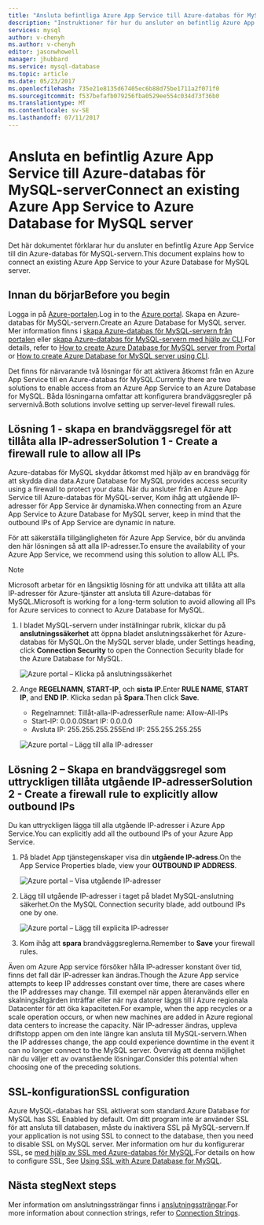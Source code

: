 ```yaml
---
title: "Ansluta befintliga Azure App Service till Azure-databas för MySQL | Microsoft Docs"
description: "Instruktioner för hur du ansluter en befintlig Azure App Service korrekt till Azure-databas för MySQL"
services: mysql
author: v-chenyh
ms.author: v-chenyh
editor: jasonwhowell
manager: jhubbard
ms.service: mysql-database
ms.topic: article
ms.date: 05/23/2017
ms.openlocfilehash: 735e21e8135d67405ec6b88d75be1711a2f071f0
ms.sourcegitcommit: f537befafb079256fba0529ee554c034d73f36b0
ms.translationtype: MT
ms.contentlocale: sv-SE
ms.lasthandoff: 07/11/2017
---
```

# <a name="connect-an-existing-azure-app-service-to-azure-database-for-mysql-server"></a><span data-ttu-id="62713-103">Ansluta en befintlig Azure App Service till Azure-databas för MySQL-server</span><span class="sxs-lookup"><span data-stu-id="62713-103">Connect an existing Azure App Service to Azure Database for MySQL server</span></span>
<span data-ttu-id="62713-104">Det här dokumentet förklarar hur du ansluter en befintlig Azure App Service till din Azure-databas för MySQL-servern.</span><span class="sxs-lookup"><span data-stu-id="62713-104">This document explains how to connect an existing Azure App Service to your Azure Database for MySQL server.</span></span>

## <a name="before-you-begin"></a><span data-ttu-id="62713-105">Innan du börjar</span><span class="sxs-lookup"><span data-stu-id="62713-105">Before you begin</span></span>
<span data-ttu-id="62713-106">Logga in på [Azure-portalen](https://portal.azure.com).</span><span class="sxs-lookup"><span data-stu-id="62713-106">Log in to the [Azure portal](https://portal.azure.com).</span></span> <span data-ttu-id="62713-107">Skapa en Azure-databas för MySQL-servern.</span><span class="sxs-lookup"><span data-stu-id="62713-107">Create an Azure Database for MySQL server.</span></span> <span data-ttu-id="62713-108">Mer information finns i [skapa Azure-databas för MySQL-servern från portalen](quickstart-create-mysql-server-database-using-azure-portal.md) eller [skapa Azure-databas för MySQL-servern med hjälp av CLI](quickstart-create-mysql-server-database-using-azure-cli.md).</span><span class="sxs-lookup"><span data-stu-id="62713-108">For details, refer to [How to create Azure Database for MySQL server from Portal](quickstart-create-mysql-server-database-using-azure-portal.md) or [How to create Azure Database for MySQL server using CLI](quickstart-create-mysql-server-database-using-azure-cli.md).</span></span>

<span data-ttu-id="62713-109">Det finns för närvarande två lösningar för att aktivera åtkomst från en Azure App Service till en Azure-databas för MySQL.</span><span class="sxs-lookup"><span data-stu-id="62713-109">Currently there are two solutions to enable access from an Azure App Service to an Azure Database for MySQL.</span></span> <span data-ttu-id="62713-110">Båda lösningarna omfattar att konfigurera brandväggsregler på servernivå.</span><span class="sxs-lookup"><span data-stu-id="62713-110">Both solutions involve setting up server-level firewall rules.</span></span>

## <a name="solution-1---create-a-firewall-rule-to-allow-all-ips"></a><span data-ttu-id="62713-111">Lösning 1 - skapa en brandväggsregel för att tillåta alla IP-adresser</span><span class="sxs-lookup"><span data-stu-id="62713-111">Solution 1 - Create a firewall rule to allow all IPs</span></span>
<span data-ttu-id="62713-112">Azure-databas för MySQL skyddar åtkomst med hjälp av en brandvägg för att skydda dina data.</span><span class="sxs-lookup"><span data-stu-id="62713-112">Azure Database for MySQL provides access security using a firewall to protect your data.</span></span> <span data-ttu-id="62713-113">När du ansluter från en Azure App Service till Azure-databas för MySQL-server, Kom ihåg att utgående IP-adresser för App Service är dynamiska.</span><span class="sxs-lookup"><span data-stu-id="62713-113">When connecting from an Azure App Service to Azure Database for MySQL server, keep in mind that the outbound IPs of App Service are dynamic in nature.</span></span> 

<span data-ttu-id="62713-114">För att säkerställa tillgängligheten för Azure App Service, bör du använda den här lösningen så att alla IP-adresser.</span><span class="sxs-lookup"><span data-stu-id="62713-114">To ensure the availability of your Azure App Service, we recommend using this solution to allow ALL IPs.</span></span>

> [!NOTE]
> <span data-ttu-id="62713-115">Microsoft arbetar för en långsiktig lösning för att undvika att tillåta att alla IP-adresser för Azure-tjänster att ansluta till Azure-databas för MySQL.</span><span class="sxs-lookup"><span data-stu-id="62713-115">Microsoft is working for a long-term solution to avoid allowing all IPs for Azure services to connect to Azure Database for MySQL.</span></span>

1. <span data-ttu-id="62713-116">I bladet MySQL-servern under inställningar rubrik, klickar du på **anslutningssäkerhet** att öppna bladet anslutningssäkerhet för Azure-databas för MySQL.</span><span class="sxs-lookup"><span data-stu-id="62713-116">On the MySQL server blade, under Settings heading, click **Connection Security** to open the Connection Security blade for the Azure Database for MySQL.</span></span>

   ![Azure portal – Klicka på anslutningssäkerhet](./media/howto-manage-firewall-using-portal/1-connection-security.png)

2. <span data-ttu-id="62713-118">Ange **REGELNAMN**, **START-IP**, och **sista IP**.</span><span class="sxs-lookup"><span data-stu-id="62713-118">Enter **RULE NAME**, **START IP**, and **END IP**.</span></span> <span data-ttu-id="62713-119">Klicka sedan på **Spara**.</span><span class="sxs-lookup"><span data-stu-id="62713-119">Then click **Save**.</span></span>
   - <span data-ttu-id="62713-120">Regelnamnet: Tillåt-alla-IP-adresser</span><span class="sxs-lookup"><span data-stu-id="62713-120">Rule name: Allow-All-IPs</span></span>
   - <span data-ttu-id="62713-121">Start-IP: 0.0.0.0</span><span class="sxs-lookup"><span data-stu-id="62713-121">Start IP: 0.0.0.0</span></span>
   - <span data-ttu-id="62713-122">Avsluta IP: 255.255.255.255</span><span class="sxs-lookup"><span data-stu-id="62713-122">End IP: 255.255.255.255</span></span>

   ![Azure portal – Lägg till alla IP-adresser](./media/howto-connect-webapp/1_2-add-all-ips.png)

## <a name="solution-2---create-a-firewall-rule-to-explicitly-allow-outbound-ips"></a><span data-ttu-id="62713-124">Lösning 2 – Skapa en brandväggsregel som uttryckligen tillåta utgående IP-adresser</span><span class="sxs-lookup"><span data-stu-id="62713-124">Solution 2 - Create a firewall rule to explicitly allow outbound IPs</span></span>
<span data-ttu-id="62713-125">Du kan uttryckligen lägga till alla utgående IP-adresser i Azure App Service.</span><span class="sxs-lookup"><span data-stu-id="62713-125">You can explicitly add all the outbound IPs of your Azure App Service.</span></span>

1. <span data-ttu-id="62713-126">På bladet App tjänstegenskaper visa din **utgående IP-adress**.</span><span class="sxs-lookup"><span data-stu-id="62713-126">On the App Service Properties blade, view your **OUTBOUND IP ADDRESS**.</span></span>

   ![Azure portal – Visa utgående IP-adresser](./media/howto-connect-webapp/2_1-outbound-ip-address.png)

2. <span data-ttu-id="62713-128">Lägg till utgående IP-adresser i taget på bladet MySQL-anslutning säkerhet.</span><span class="sxs-lookup"><span data-stu-id="62713-128">On the MySQL Connection security blade, add outbound IPs one by one.</span></span>

   ![Azure portal – Lägg till explicita IP-adresser](./media/howto-connect-webapp/2_2-add-explicit-ips.png)

3. <span data-ttu-id="62713-130">Kom ihåg att **spara** brandväggsreglerna.</span><span class="sxs-lookup"><span data-stu-id="62713-130">Remember to **Save** your firewall rules.</span></span>

<span data-ttu-id="62713-131">Även om Azure App service försöker hålla IP-adresser konstant över tid, finns det fall där IP-adresser kan ändras.</span><span class="sxs-lookup"><span data-stu-id="62713-131">Though the Azure App service attempts to keep IP addresses constant over time, there are cases where the IP addresses may change.</span></span> <span data-ttu-id="62713-132">Till exempel när appen återanvänds eller en skalningsåtgärden inträffar eller när nya datorer läggs till i Azure regionala Datacenter för att öka kapaciteten.</span><span class="sxs-lookup"><span data-stu-id="62713-132">For example, when the app recycles or a scale operation occurs, or when new machines are added in Azure regional data centers to increase the capacity.</span></span> <span data-ttu-id="62713-133">När IP-adresser ändras, uppleva driftstopp appen om den inte längre kan ansluta till MySQL-servern.</span><span class="sxs-lookup"><span data-stu-id="62713-133">When the IP addresses change, the app could experience downtime in the event it can no longer connect to the MySQL server.</span></span> <span data-ttu-id="62713-134">Överväg att denna möjlighet när du väljer ett av ovanstående lösningar.</span><span class="sxs-lookup"><span data-stu-id="62713-134">Consider this potential when choosing one of the preceding solutions.</span></span>

## <a name="ssl-configuration"></a><span data-ttu-id="62713-135">SSL-konfiguration</span><span class="sxs-lookup"><span data-stu-id="62713-135">SSL configuration</span></span>
<span data-ttu-id="62713-136">Azure MySQL-databas har SSL aktiverat som standard.</span><span class="sxs-lookup"><span data-stu-id="62713-136">Azure Database for MySQL has SSL Enabled by default.</span></span> <span data-ttu-id="62713-137">Om ditt program inte är använder SSL för att ansluta till databasen, måste du inaktivera SSL på MySQL-servern.</span><span class="sxs-lookup"><span data-stu-id="62713-137">If your application is not using SSL to connect to the database, then you need to disable SSL on MySQL server.</span></span> <span data-ttu-id="62713-138">Mer information om hur du konfigurerar SSL, se [med hjälp av SSL med Azure-databas för MySQL](howto-configure-ssl.md).</span><span class="sxs-lookup"><span data-stu-id="62713-138">For details on how to configure SSL, See [Using SSL with Azure Database for MySQL](howto-configure-ssl.md).</span></span>

## <a name="next-steps"></a><span data-ttu-id="62713-139">Nästa steg</span><span class="sxs-lookup"><span data-stu-id="62713-139">Next steps</span></span>
<span data-ttu-id="62713-140">Mer information om anslutningssträngar finns i [anslutningssträngar](howto-connection-string.md).</span><span class="sxs-lookup"><span data-stu-id="62713-140">For more information about connection strings, refer to [Connection Strings](howto-connection-string.md).</span></span>
